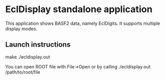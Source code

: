 # EclDisplay standalone application

This application shows BASF2 data, namely EclDigits. It supports multiple display modes.

Launch instructions
---------------------

make
./ecldisplay.out

You can open ROOT file with File->Open or by calling
./ecldisplay.out /path/to/root/file

